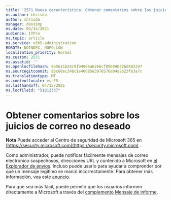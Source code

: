 ```yaml
---
title: '2571 Nueva característica: Obtener comentarios sobre los juicios de correo no deseado'
ms.author: chrisda
author: chrisda
manager: dansimp
ms.date: 04/14/2021
audience: ITPro
ms.topic: article
ms.service: o365-administration
ROBOTS: NOINDEX, NOFOLLOW
localization_priority: Normal
ms.custom: 2571
ms.assetid: ''
ms.openlocfilehash: 9a5611b24c9f04066a6266cf896046326d402247
ms.sourcegitcommit: 8bc60ec34bc1e40685e3976576e04a2623f63a7c
ms.translationtype: MT
ms.contentlocale: es-ES
ms.lasthandoff: 04/15/2021
ms.locfileid: "51812337"
---
```

# <a name="get-feedback-about-spam-judgments"></a>Obtener comentarios sobre los juicios de correo no deseado

**Nota** Puede acceder al Centro de seguridad de Microsoft 365 en [https://security.microsoft.com](https://security.microsoft.com) .

Como administrador, puede notificar fácilmente mensajes de correo electrónico sospechosos, direcciones URL y contenido a Microsoft en [el Explorador de envíos](https://security.microsoft.com/reportsubmission). Incluso puede usarlo para ayudar a comprender por qué un mensaje legítimo se marcó incorrectamente. Para obtener más información, vea este [anuncio](https://techcommunity.microsoft.com/t5/Security-Privacy-and-Compliance/Empower-security-teams-to-easily-report-suspicious-emails-amp/ba-p/752622).

Para que sea más fácil, puede permitir que los usuarios informen directamente a Microsoft a través del [complemento Mensaje de informe](https://appsource.microsoft.com/product/office/WA104381180?src=office&tab=Overview).
